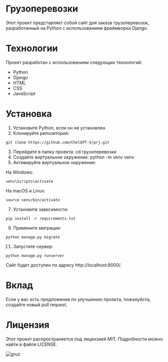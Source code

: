 # __Грузоперевозки__

Этот проект представляет собой сайт для заказа грузоперевозок, разработанный на Python с использованием фреймворка Django.

# __Технологии__
Проект разработан с использованием следующих технологий:

*	Python
* 	Django
* 	HTML
* 	CSS
* 	JavaScript

# __Установка__
1.	Установите Python, если он не установлен
2.	Клонируйте репозиторий: 

 ``` 
git clone https://github.com/ChelGPT-5/prj.git
 ```
3.	Перейдите в папку проекта: cd грузоперевозки
4.	Создайте виртуальное окружение: python -m venv venv
5.	Активируйте виртуальное окружение:
 
  На Windows:
``` 
venv\Scripts\activate
```
  На macOS и Linux: 
``` 
source venv/bin/activate
```

7.	Установите зависимости:
```
pip install -r requirements.txt
```
9.	Примените миграции:
```
python manage.py migrate
```
11.	Запустите сервер:
```
python manage.py runserver
```

Сайт будет доступен по адресу http://localhost:8000/.

# __Вклад__
Если у вас есть предложения по улучшению проекта, пожалуйста, создайте новый pull request.

# __Лицензия__
Этот проект распространяется под лицензией MIT. Подробности можно найти в файле LICENSE.

![gruz](https://github.com/ChelGPT-5/prj/assets/125600788/c1e390e5-c6ee-419b-8b80-400753aa5213)
